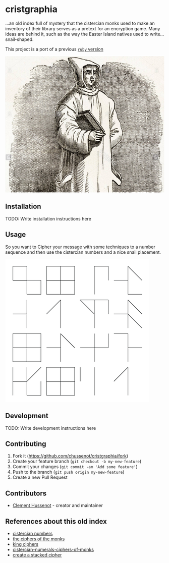 # cristgraphia

...an old index full of mystery that the cistercian monks used to make 
an inventory of their library serves as a pretext for an encryption game. 
Many ideas are behind it, such as the way the Easter Island natives used to write... snail-shaped.

This project is a port of a previous [`ruby` version]()

![monk](monk.png)

## Installation

TODO: Write installation instructions here

## Usage

So you want to Cipher your message with some techniques to a number sequence
and then use the cistercian numbers and a nice snail placement.

![chars](chars-square.png)

## Development

TODO: Write development instructions here

## Contributing

1. Fork it (<https://github.com/chussenot/cristgraphia/fork>)
2. Create your feature branch (`git checkout -b my-new-feature`)
3. Commit your changes (`git commit -am 'Add some feature'`)
4. Push to the branch (`git push origin my-new-feature`)
5. Create a new Pull Request

## Contributors

- [Clement Hussenot](https://github.com/chussenot) - creator and maintainer

## References about this old index

- [cistercian numbers](https://glossographia.wordpress.com/2013/07/09/cistercian-number-magic-of-the-boy-scouts/)
- [the ciphers of the monks](https://en.wikipedia.org/wiki/The_Ciphers_of_the_Monks)
- [king ciphers](http://akira.ruc.dk/~jensh/Publications/2002%7bR%7d21_King_Ciphers.PDF)
- [cistercian-numerals-ciphers-of-monks](http://luxoccultapress.blogspot.fr/2013/01/cistercian-numerals-ciphers-of-monks.html)
- [create a stacked cipher](https://www.wikihow.com/Create-a-Stacked-Cipher)